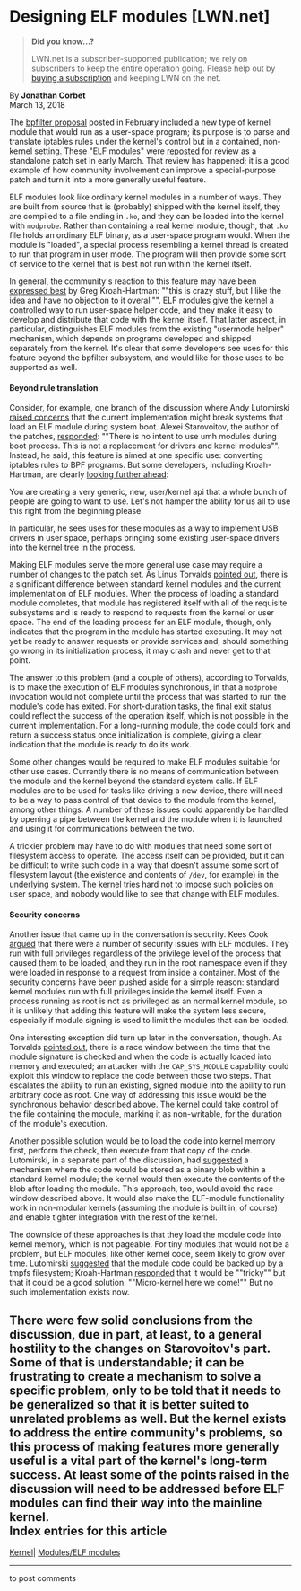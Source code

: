 # Designing ELF modules [LWN.net]

> **Did you know...?**
> 
> LWN.net is a subscriber-supported publication; we rely on subscribers to keep the entire operation going. Please help out by [buying a subscription](/Promo/nst-nag4/subscribe) and keeping LWN on the net. 

By **Jonathan Corbet**  
March 13, 2018 

The [bpfilter proposal](/Articles/747551/) posted in February included a new type of kernel module that would run as a user-space program; its purpose is to parse and translate iptables rules under the kernel's control but in a contained, non-kernel setting. These "ELF modules" were [reposted](/Articles/748627/) for review as a standalone patch set in early March. That review has happened; it is a good example of how community involvement can improve a special-purpose patch and turn it into a more generally useful feature. 

ELF modules look like ordinary kernel modules in a number of ways. They are built from source that is (probably) shipped with the kernel itself, they are compiled to a file ending in `.ko`, and they can be loaded into the kernel with `modprobe`. Rather than containing a real kernel module, though, that `.ko` file holds an ordinary ELF binary, as a user-space program would. When the module is "loaded", a special process resembling a kernel thread is created to run that program in user mode. The program will then provide some sort of service to the kernel that is best not run within the kernel itself. 

In general, the community's reaction to this feature may have been [expressed best](/Articles/749113/) by Greg Kroah-Hartman: ""this is crazy stuff, but I like the idea and have no objection to it overall"". ELF modules give the kernel a controlled way to run user-space helper code, and they make it easy to develop and distribute that code with the kernel itself. That latter aspect, in particular, distinguishes ELF modules from the existing "usermode helper" mechanism, which depends on programs developed and shipped separately from the kernel. It's clear that some developers see uses for this feature beyond the bpfilter subsystem, and would like for those uses to be supported as well. 

#### Beyond rule translation

Consider, for example, one branch of the discussion where Andy Lutomirski [raised concerns](/Articles/749115/) that the current implementation might break systems that load an ELF module during system boot. Alexei Starovoitov, the author of the patches, [responded](/Articles/749116/): ""There is no intent to use umh modules during boot process. This is not a replacement for drivers and kernel modules"". Instead, he said, this feature is aimed at one specific use: converting iptables rules to BPF programs. But some developers, including Kroah-Hartman, are clearly [looking further ahead](/Articles/749117/): 

You are creating a very generic, new, user/kernel api that a whole bunch of people are going to want to use. Let's not hamper the ability for us all to use this right from the beginning please. 

In particular, he sees uses for these modules as a way to implement USB drivers in user space, perhaps bringing some existing user-space drivers into the kernel tree in the process. 

Making ELF modules serve the more general use case may require a number of changes to the patch set. As Linus Torvalds [pointed out](/Articles/749118/), there is a significant difference between standard kernel modules and the current implementation of ELF modules. When the process of loading a standard module completes, that module has registered itself with all of the requisite subsystems and is ready to respond to requests from the kernel or user space. The end of the loading process for an ELF module, though, only indicates that the program in the module has started executing. It may not yet be ready to answer requests or provide services and, should something go wrong in its initialization process, it may crash and never get to that point. 

The answer to this problem (and a couple of others), according to Torvalds, is to make the execution of ELF modules synchronous, in that a `modprobe` invocation would not complete until the process that was started to run the module's code has exited. For short-duration tasks, the final exit status could reflect the success of the operation itself, which is not possible in the current implementation. For a long-running module, the code could fork and return a success status once initialization is complete, giving a clear indication that the module is ready to do its work. 

Some other changes would be required to make ELF modules suitable for other use cases. Currently there is no means of communication between the module and the kernel beyond the standard system calls. If ELF modules are to be used for tasks like driving a new device, there will need to be a way to pass control of that device to the module from the kernel, among other things. A number of these issues could apparently be handled by opening a pipe between the kernel and the module when it is launched and using it for communications between the two. 

A trickier problem may have to do with modules that need some sort of filesystem access to operate. The access itself can be provided, but it can be difficult to write such code in a way that doesn't assume some sort of filesystem layout (the existence and contents of `/dev`, for example) in the underlying system. The kernel tries hard not to impose such policies on user space, and nobody would like to see that change with ELF modules. 

#### Security concerns

Another issue that came up in the conversation is security. Kees Cook [argued](/Articles/749119/) that there were a number of security issues with ELF modules. They run with full privileges regardless of the privilege level of the process that caused them to be loaded, and they run in the root namespace even if they were loaded in response to a request from inside a container. Most of the security concerns have been pushed aside for a simple reason: standard kernel modules run with full privileges inside the kernel itself. Even a process running as root is not as privileged as an normal kernel module, so it is unlikely that adding this feature will make the system less secure, especially if module signing is used to limit the modules that can be loaded. 

One interesting exception did turn up later in the conversation, though. As Torvalds [pointed out](/Articles/749122/), there is a race window between the time that the module signature is checked and when the code is actually loaded into memory and executed; an attacker with the `CAP_SYS_MODULE` capability could exploit this window to replace the code between those two steps. That escalates the ability to run an existing, signed module into the ability to run arbitrary code as root. One way of addressing this issue would be the synchronous behavior described above. The kernel could take control of the file containing the module, marking it as non-writable, for the duration of the module's execution. 

Another possible solution would be to load the code into kernel memory first, perform the check, then execute from that copy of the code. Lutomirski, in a separate part of the discussion, had [suggested](/Articles/749125/) a mechanism where the code would be stored as a binary blob within a standard kernel module; the kernel would then execute the contents of the blob after loading the module. This approach, too, would avoid the race window described above. It would also make the ELF-module functionality work in non-modular kernels (assuming the module is built in, of course) and enable tighter integration with the rest of the kernel. 

The downside of these approaches is that they load the module code into kernel memory, which is not pageable. For tiny modules that would not be a problem, but ELF modules, like other kernel code, seem likely to grow over time. Lutomirski [suggested](/Articles/749126/) that the module code could be backed up by a tmpfs filesystem; Kroah-Hartman [responded](/Articles/749127/) that it would be ""tricky"" but that it could be a good solution. ""Micro-kernel here we come!"" But no such implementation exists now. 

There were few solid conclusions from the discussion, due in part, at least, to a general hostility to the changes on Starovoitov's part. Some of that is understandable; it can be frustrating to create a mechanism to solve a specific problem, only to be told that it needs to be generalized so that it is better suited to unrelated problems as well. But the kernel exists to address the entire community's problems, so this process of making features more generally useful is a vital part of the kernel's long-term success. At least some of the points raised in the discussion will need to be addressed before ELF modules can find their way into the mainline kernel.  
Index entries for this article  
---  
[Kernel](/Kernel/Index)| [Modules/ELF modules](/Kernel/Index#Modules-ELF_modules)  
  


* * *

to post comments 

